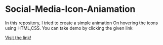 # Social-Media-Icon-Aniamation

In this repository, I tried to create a simple animation 
On hovering the icons using HTML,CSS.
You can take demo by clicking the given link

<a href="https://chickisnak.github.io/Social-Media-Icon-Aniamation">Visit the link!</a>
